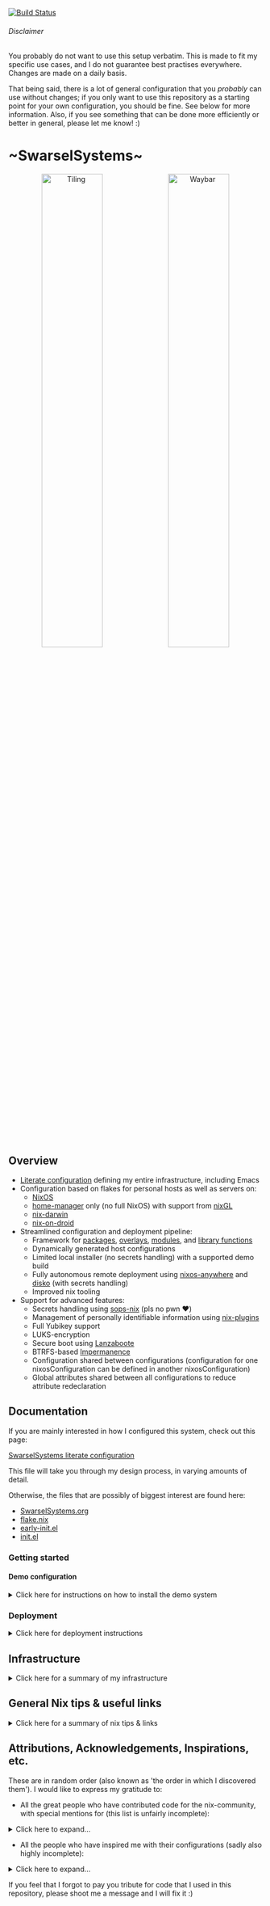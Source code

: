 [![Build Status](https://img.shields.io/endpoint.svg?url=https%3A%2F%2Factions-badge.atrox.dev%2FSwarsel%2F.dotfiles%2Fbadge%3Fref%3Dmain&style=flat&labelColor=11111b)](https://actions-badge.atrox.dev/Swarsel/.dotfiles/goto?ref=main)

###### Disclaimer

You probably do not want to use this setup verbatim. This is made to fit my specific use cases, and I do not guarantee best practises everywhere. Changes are made on a daily basis.

That being said, there is a lot of general configuration that you *probably* can use without changes; if you only want to use this repository as a starting point for your own configuration, you should be fine. See below for more information. Also, if you see something that can be done more efficiently or better in general, please let me know! :)

# \~SwarselSystems\~

<p align="center">
  <img src="https://i.imgur.com/bmgLNcu.png" width="49%" title="Tiling">
  <img src="https://i.imgur.com/0G7Be6e.png" width="49%" title="Waybar">
</p>

## Overview

- [Literate configuration](https://swarsel.github.io/.dotfiles/) defining my entire infrastructure, including Emacs
- Configuration based on flakes for personal hosts as well as servers on:
  - [NixOS](https://github.com/NixOS/nixpkgs)
  - [home-manager](https://github.com/nix-community/home-manager) only (no full NixOS) with support from [nixGL](https://github.com/nix-community/nixGL)
  - [nix-darwin](https://github.com/LnL7/nix-darwin)
  - [nix-on-droid](https://github.com/nix-community/nix-on-droid)
- Streamlined configuration and deployment pipeline:
  - Framework for [packages](https://github.com/Swarsel/.dotfiles/blob/main/pkgs/default.nix), [overlays](https://github.com/Swarsel/.dotfiles/blob/main/overlays/default.nix), [modules](https://github.com/Swarsel/.dotfiles/tree/main/modules), and [library functions](https://github.com/Swarsel/.dotfiles/tree/main/lib/default.nix)
  - Dynamically generated host configurations
  - Limited local installer (no secrets handling) with a supported demo build
  - Fully autonomous remote deployment using [nixos-anywhere](https://github.com/nix-community/nixos-anywhere) and [disko](https://github.com/nix-community/disko) (with secrets handling)
  - Improved nix tooling
- Support for advanced features:
  - Secrets handling using [sops-nix](https://github.com/Mic92/sops-nix) (pls no pwn ❤️)
  - Management of personally identifiable information using [nix-plugins](https://github.com/shlevy/nix-plugins)
  - Full Yubikey support
  - LUKS-encryption
  - Secure boot using [Lanzaboote](https://github.com/nix-community/lanzaboote)
  - BTRFS-based [Impermanence](https://github.com/nix-community/impermanence)
  - Configuration shared between configurations (configuration for one nixosConfiguration can be defined in another nixosConfiguration)
  - Global attributes shared between all configurations to reduce attribute redeclaration

## Documentation

If you are mainly interested in how I configured this system, check out this page:

[SwarselSystems literate configuration](https://swarsel.github.io/.dotfiles/)

This file will take you through my design process, in varying amounts of detail.

Otherwise, the files that are possibly of biggest interest are found here:

- [SwarselSystems.org](../SwarselSystems.org)
- [flake.nix](../flake.nix)
- [early-init.el](../programs/emacs/early-init.el)
- [init.el](../programs/emacs/init.el)


### Getting started

#### Demo configuration

<details>
  <summary>Click here for instructions on how to install the demo system</summary>

If you just want to see if this configuration is for you, run this command on any system that has `nix` installed:

``` shell
nix run --experimental-features 'nix-command flakes' github:Swarsel/.dotfiles#swarsel-rebuild -- -u <YOUR_USERNAME>
```

This will activate the `chaostheatre` configuration on your system, which is a de-facto mirror of my main configuration with secret-based settings removed.
Please keep in mind that this limited installer will make local changes to the cloned repository in order to be able to install it (otherwise the builder would fail at fetching my private secrets repository). As such, this should only be used to evaluate the system - if you want to use it longterm, you will need to create a fork and make some changes.
</details>

### Deployment

<details>
  <summary>Click here for deployment instructions</summary>

The deployment process for this configuration is mostly automated, there are only a few steps that are needed to be done manually. You can choose between a remote deployment strategy that is also able to deploy new age keys for sops for you and a local installer that will only install the system without any secret handling.

#### Remote deployment (recommended if you have at least one running system)

0) Fork this repo, and write your own host config at `hosts/nixos/<YOUR_CONFIG_NAME>/default.nix` (you can use one of the other configurations as a template. Also see https://github.com/Swarsel/.dotfiles/tree/main/modules for a list of all additional options). At the very least, you should replace the `secrets/` directory with your own secrets and replace the SSH public keys with your own ones (otherwise I will come visit you!🔓❤️). I personally recommend to use the literate configuration and `org-babel-tangle-file` in Emacs, but you can also simply edit the separate `.nix` files.
1) Have a system with `nix` available booted (this does not need to be installed, i.e. you can use a NixOS installer image; a custom minimal installer ISO can be built by running `just iso` in the root of this repo)
2) Make sure that your Yubikey is plugged in or that you have your SSH key available (and configured)
3) Run `swarsel-bootstrap -n <CONFIGURATION_NAME> -d <TARGET_IP>` on your existing system.
  - Alternatively (if you run this on a system that is not yet running this configuration), you can also run `nix run --experimental-features 'nix-command flakes' github:Swarsel/.dotfiles -- -n <CONFIGURATION_NAME> -d <TARGET_IP>` (this runs the same program as the command above).
4) Follow the installers instructions:
  - you will have to choose a disk encryption password (if you want that feature)
  - you will have to confirm once that the target system has rebooted
  - you will have to enter the root password once during the final system install
5) That should be it! The installer will take care of setting up disks, secrets, and the rest of the hardware configuration! You will still have to sign in manually to some webservices etc.

#### Local deployment (recommended for setting up the first system)

1) Boot the latest install ISO from this repository on an UEFI system.
2) Run `swarsel-install -n <CONFIGURATION_NAME>`
3) Reboot

Alternatively, to install this from any NixOS live ISO, run `nix run --experimental-features 'nix-command flakes' github:Swarsel/.dotfiles#install -- -n <CONFIGURATION_NAME>` at step 2.
</details>

## Infrastructure

<details>
  <summary>Click here for a summary of my infrastructure</summary>

### Programs

| Topic         | Program                         |
|---------------|---------------------------------|
|🐚 **Shell**   | [zsh](https://github.com/Swarsel/.dotfiles/tree/main/modules/home/common/zsh.nix)                            |
|🚪 **DM**      | [greetd](https://github.com/Swarsel/.dotfiles/tree/main/modules/nixos/common/login.nix)                         |
|🪟 **WM**      | [SwayFX](https://github.com/Swarsel/.dotfiles/tree/main/modules/home/common/sway.nix)                         |
|⛩️ **Bar**     | [Waybar](https://github.com/Swarsel/.dotfiles/tree/main/modules/home/common/waybar.nix)                         |
|✒️ **Editor**  | [Emacs](https://github.com/Swarsel/.dotfiles/tree/main/programs/emacs/init.el)                          |
|🖥️ **Terminal**| [Kitty](https://github.com/Swarsel/.dotfiles/tree/main/modules/home/common/kitty.nix)                          |
|🚀 **Launcher**| [Fuzzel](https://github.com/Swarsel/.dotfiles/tree/main/modules/home/common/fuzzel.nix)                         |
|🚨 **Alerts**  | [Mako](https://github.com/Swarsel/.dotfiles/tree/main/modules/home/common/mako.nix)                           |
|🌐 **Browser** | [Firefox](https://github.com/Swarsel/.dotfiles/tree/main/modules/home/common/zsh.nix)                        |
|🎨 **Theme**   | [City-Lights (managed by stylix)](https://github.com/Swarsel/.dotfiles/tree/main/modules/home/common/sharedsetup.nix)|

### Services

| Topic                 | Program                         |
|-----------------------|---------------------------------|
|📖 **Books**           |  [Kavita](https://github.com/Swarsel/.dotfiles/tree/main/modules/nixos/server/kavita.nix)                         |
|📼 **Videos**          | [Jellyfin](https://github.com/Swarsel/.dotfiles/tree/main/modules/nixos/server/jellyfin.nix)                       |
|🎵 **Music**           | [Navidrome](https://github.com/Swarsel/.dotfiles/tree/main/modules/nixos/server/navidrome.nix) +  [Spotifyd](https://github.com/Swarsel/.dotfiles/tree/main/modules/nixos/server/spotifyd.nix) +  [MPD](https://github.com/Swarsel/.dotfiles/tree/main/modules/nixos/server/mpd.nix)  |
|🗨️ **Messaging**       | [Matrix](https://github.com/Swarsel/.dotfiles/tree/main/modules/nixos/server/matrix.nix)                         |
|📁 **Filesharing**     | [Nectcloud](https://github.com/Swarsel/.dotfiles/tree/main/modules/nixos/server/nextcloud.nix)                      |
|📷 **Photos**          | [Immich](https://github.com/Swarsel/.dotfiles/tree/main/modules/nixos/server/immich.nix)                         |
|📄 **Documents**       | [Paperless](https://github.com/Swarsel/.dotfiles/tree/main/modules/nixos/server/paperless.nix)                      |
|🔄 **File Sync**       | [Syncthing](https://github.com/Swarsel/.dotfiles/tree/main/modules/nixos/server/syncthing.nix)                      |
|💾 **Backups**         | [Restic](https://github.com/Swarsel/.dotfiles/tree/main/modules/nixos/server/restic.nix)                         |
|👁️ **Monitoring**      | [Grafana](https://github.com/Swarsel/.dotfiles/tree/main/modules/nixos/server/monitoring.nix)                        |
|🍴 **RSS**             | [FreshRss](https://github.com/Swarsel/.dotfiles/tree/main/modules/nixos/server/freshrss.nix)                       |
|🌳 **Git**             | [Forgejo](https://github.com/Swarsel/.dotfiles/tree/main/modules/nixos/server/forgejo.nix)                        |
|⚓ **Anki Sync**       | [Anki Sync Server](https://github.com/Swarsel/.dotfiles/tree/main/modules/nixos/server/ankisync.nix)               |
|🪪 **SSO**             | [Kanidm](https://github.com/Swarsel/.dotfiles/tree/main/modules/nixos/server/kanidm.nix) + [oauth2-proxy](https://github.com/Swarsel/.dotfiles/tree/main/modules/nixos/server/oauth2-proxy.nix)          |
|💸 **Finance**         | [Firefly-III](https://github.com/Swarsel/.dotfiles/tree/main/modules/nixos/server/firefly-iii.nix)                    |
|🃏 **Collections**     | [Koillection](https://github.com/Swarsel/.dotfiles/tree/main/modules/nixos/server/koillection.nix)                    |
|🗃️ **Shell History**   | [Atuin](https://github.com/Swarsel/.dotfiles/tree/main/modules/nixos/server/atuin.nix)                          |
|📅 **CalDav/CardDav**  | [Radicale](https://github.com/Swarsel/.dotfiles/tree/main/modules/nixos/server/radicale.nix)                       |
|↔️ **P2P Filesharing** | [Croc](https://github.com/Swarsel/.dotfiles/tree/main/modules/nixos/server/croc.nix)                           |
|✂️ **Paste Tool**      | [Microbin](https://github.com/Swarsel/.dotfiles/tree/main/modules/nixos/server/microbin.nix)                       |
|🔗 **Link Shortener**  | [Shlink](https://github.com/Swarsel/.dotfiles/tree/main/modules/nixos/server/shlink.nix)                          |

### Hosts

| Name               | Hardware                                            | Use                                                  |
|--------------------|-----------------------------------------------------|------------------------------------------------------|
|💻 **nbl-imba-2**   | Framework Laptop 16, AMD 7940HS, RX 7700S, 64GB RAM | Work laptop                                          |
|💻 **nbm-imba-166** | MacBook Pro 2016                                    | MacOS Sandbox                                        |
|🖥️ **winters**      | ASRock J4105-ITX, 32GB RAM                          | Main homeserver and data storgae                     |
|🖥️ **sync**         | Oracle Cloud: VM.Standard.E2.1.Micro                | Server for lightweight synchronization tasks         |
|🖥️ **moonside**     | Oracle Cloud: VM.Standard.A1.Flex, 4 OCPUs, 24GB RAM| Proxy for local services, some lightweight services  |
|📱 **magicant**     | Samsung Galaxy Z Flip 6                             | Phone                                                |
|💿 **drugstore**    | -                                                   | ISO installer configuration                          |
|❔ **chaotheatre**  | -                                                   | Demo config for checking out my configurtion         |
|❔ **toto**         | -                                                   | Helper configuration for bootstrapping a new system  |
|🏠 **home**         | -                                                   | Reference configuration for a home-manager only host |
</details>

## General Nix tips & useful links

<details>
  <summary>Click here for a summary of nix tips & links</summary>

- Below is a small list of tips that should be helpful if you are new to the nix ecosystem:

  - Temporarily install any package using `nix shell nixpkgs#<PACKAGE_NAME>` - this can be e.g. useful if you accidentally removed home-manager from your packages on a non-NixOS machine. Alternatively, use [comma](https://github.com/nix-community/comma)
    - More info on `nix [...]` commands: https://nixos.org/manual/nix/stable/command-ref/new-cli/nix
  - When you are trying to setup a new configuration part, [GitHub code search](https://github.com/search?q=language%3ANix&type=code) can really help you to find a working configuration. Just filter for `.nix` files and the options you are trying to set up.
  - getting packages at a different version than your target (or not packaged at all) can be done in most cases easily with fetchFromGithub (https://ryantm.github.io/nixpkgs/builders/fetchers/)
  - you can easily install old revisions of packages using https://lazamar.co.uk/nix-versions/. You can conveniently spawn a shell with a chosen package available using `vershell <NIXPKGS_REVISION> <PACKAGE>`. Just make sure to pick a revision that has flakes enabled, otherwise you will need the legacy way of spawning the shell (see the link for more info)

- These links are your best friends:
  - The nix documentation: https://nix.dev/
  - The nixpkgs reference manual: https://nixos.org/manual/nixpkgs/unstable/#buildpythonapplication-function
    - the [nixpkgs repository](https://github.com/NixOS/nixpkgs) - especially useful to look at the various READMEs that are in various places in the repository (find using GitHub code search) as well as the [issues](https://github.com/Swarsel/.dotfiles/issues) and [PRs](https://github.com/Swarsel/.dotfiles/pulls) pages
    - and the [nixpkgs Pull Request Tracker](https://nixpk.gs/pr-tracker.html)
  - The NixOS manual: https://nixos.org/manual/nixos/stable/
  - The NixOS package search: https://search.nixos.org/packages
    - and the nix package version search: https://lazamar.co.uk/nix-versions/
  - The NixOS option search https://search.nixos.org/options
  - [mipmip](https://github.com/mipmip)'s home-manager option search: https://mipmip.github.io/home-manager-option-search/
  - [Alan Pearce](https://alanpearce.eu/)'s nix-darwin search: https://searchix.alanpearce.eu/options/darwin/search (which supports all of the other versions as well :o)
  - For the above, you can use the CLI tool [manix](https://github.com/mlvzk/manix)
  - Nix function search: https://noogle.dev/
  - Search for nix-community options: https://search.nüschtos.de/
- But that is not all:
  - Some nix resources
    - A tour of Nix: https://nixcloud.io/tour/
    - The Nix One Pager: https://github.com/tazjin/nix-1p
    - another one page introduction: https://learnxinyminutes.com/nix/
    - a very short introduction to Nix features: https://zaynetro.com/explainix
    - introductory nix article: https://medium.com/@MrJamesFisher/nix-by-example-a0063a1a4c55
    - and another one: https://web.archive.org/web/20210121042658/https://ebzzry.io/en/nix/#nix
    - How to learn nix: https://ianthehenry.com/posts/how-to-learn-nix/
    - the Nix Cookbook: https://github.com/functionalops/nix-cookbook?tab=readme-ov-file
    - and the Nix Pills: https://nixos.org/guides/nix-pills/
  - Some resources on flakes
    - Why to use flakes and introduction to flakes: https://www.tweag.io/blog/2020-05-25-flakes/
    - The [NixOS & Flakes Book](https://nixos-and-flakes.thiscute.world/)
    - and [Wombat's book](https://mhwombat.codeberg.page/nix-book/)
    - or the [Zero to Nix series](https://zero-to-nix.com/)
    - Practical nix flakes article: https://serokell.io/blog/practical-nix-flakes
  - A bit on Overlays:
    - Overview on overlays: [Mastering Nixpkgs overlays article](https://nixcademy.com/posts/mastering-nixpkgs-overlays-techniques-and-best-practice/)
    - Some examples on best practises: [Do's and Don'ts of overlays](https://flyingcircus.io/news/detailsansicht/nixos-the-dos-and-donts-of-nixpkgs-overlays)
    - Blog article about overrides: https://bobvanderlinden.me/customizing-packages-in-nix/#using-modified-packages
  - Also useful is the [official NixOS Wiki](https://wiki.nixos.org/wiki/NixOS_Wiki)
    - there is also the [unofficial NixOS Wiki](https://nixos.wiki/) that tends to be a bit outdated, use with care
- Some resources for specific nix tools:
  - Flake output reference: https://nixos-and-flakes.thiscute.world/other-usage-of-flakes/outputs
  - You can find public repositories with modules at https://nur.nix-community.org/ (you should check what you are installing however):
    - I like to use this for rycee's firefox extensions: https://nur.nix-community.org/repos/rycee/
  - List of nerdfonts: https://github.com/NixOS/nixpkgs/blob/nixos-unstable/pkgs/data/fonts/nerd-fonts/manifests/fonts.json
  - Stylix configuration options: https://danth.github.io/stylix/
  - nix-on-droid options: https://nix-community.github.io/nix-on-droid/nix-on-droid-options.html#sec-options
- Very useful tools that are mostly not directly used in configuration but instead called on need:
  - Convert non-NixOS machines to NixOS using [nixos-infect](https://github.com/elitak/nixos-infect)
  - Create various installation media with [nixos-generators](https://github.com/nix-community/nixos-generators)
  - Remotely deploy NixOS using [nixos-anywhere](https://github.com/nix-community/nixos-anywhere)
- And a few links that are not directly nix-related, but may still serve you well:
  - List of pre-commit-hooks: https://devenv.sh/reference/options/#pre-commithooks
  - Waybar configuration: https://github.com/Alexays/Waybar/wiki
</details>

## Attributions, Acknowledgements, Inspirations, etc.

These are in random order (also known as 'the order in which I discovered them'). I would like to express my gratitude to:

- All the great people who have contributed code for the nix-community, with special mentions for (this list is unfairly incomplete):
<details>
  <summary>Click here to expand...</summary>

  - [guibou](https://github.com/guibou/)
  - [rycee](https://github.com/rycee)
  - [adisbladis](https://github.com/adisbladis)
  - [Mic92](https://github.com/Mic92/sops-nix)
  - [lassulus](https://github.com/lassulus)
  - [danth](https://github.com/danth/)
  - [LnL7](https://github.com/LnL7)
  - [t184256](https://github.com/t184256)
  - [bennofs](https://github.com/bennofs)
  - [Pandapip1](https://github.com/Pandapip1)
  - [zowoq](https://github.com/zowoq)
  - [numtide](https://github.com/numtide)
  - [hsjobeki](https://github.com/hsjobeki)
  - [blitz](https://github.com/blitz)
  - [RaitoBezarius](https://github.com/RaitoBezarius)
  - [nikstur](https://github.com/nikstur)
  - [talyz](https://github.com/talyz)
  - [infinisil](https://github.com/infinisil)
  - [zhaofengli](https://github.com/zhaofengli)
  - [Artturin](https://github.com/Artturin)
  - [oddlama](https://github.com/oddlama)
</details>

- All the people who have inspired me with their configurations (sadly also highly incomplete):
<details>
  <summary>Click here to expand...</summary>

  - [theSuess](https://github.com/theSuess) with their [home-manager](https://code.kulupu.party/thesuess/home-manager)
  - [hlissner](https://github.com/hlissner) with their [dotfiles](https://github.com/hlissner/dotfiles)
  - [drduh](https://github.com/drduh/YubiKey-Guide) with their [YubiKey-Guide](https://github.com/drduh/YubiKey-Guide)
  - [AntonHakansson](https://github.com/AntonHakansson) with their [nixos-config](https://github.com/AntonHakansson/nixos-config?tab=readme-ov-file)
  - [Guekka](https://github.com/Guekka/) with their [blog](https://guekka.github.io/)
  - [NotAShelf](https://github.com/NotAShelf) with their [nyx](https://github.com/NotAShelf/nyx)
  - [Misterio77](https://github.com/Misterio77) with their [nix-config](https://github.com/Misterio77/nix-config)
  - [0xdade](https://github.com/0xdade) with their [blog](https://0xda.de/blog/)
  - [EmergentMind](https://github.com/EmergentMind) with their [nix-config](https://github.com/EmergentMind/nix-config)
  - [librephoenix](https://github.com/librephoenix) with their [nixos-config](https://github.com/librephoenix/nixos-config)
  - [Xe](https://github.com/Xe) with their [blog](https://xeiaso.net/blog/)
  - [oddlama](https://github.com/oddlama) with their absolutely incredible [nix-config](https:/github.com/oddlama/nix-config)
</details>

If you feel that I forgot to pay you tribute for code that I used in this repository, please shoot me a message and I will fix it :)
